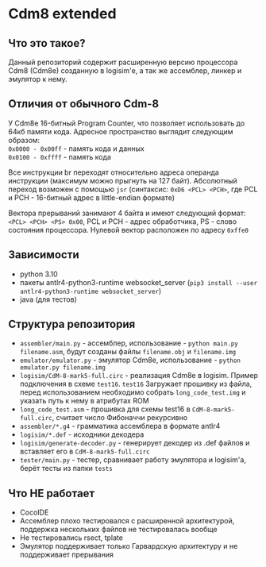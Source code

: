 # Cdm8 extended
## Что это такое?
Данный репозиторий содержит расширенную версию процессора Cdm8 (Cdm8e) созданную в logisim'е, а так же ассемблер, линкер и эмулятор к нему.
## Отличия от обычного Cdm-8
У Cdm8e 16-битный Program Counter, что позволяет использовать до 64кб памяти кода.
Адресное пространство выглядит следующим образом:\
`0x0000 - 0x00ff` - память кода и данных\
`0x0100 - 0xffff` - память кода

Все инструкции br переходят относительно адреса операнда инструкции (максимум можно прыгнуть на 127 байт).
Абсолютный переход возможен с помощью `jsr` (синтаксис: `0xD6 <PCL> <PCH>`, где PCL и PCH - 16-битный адрес в little-endian формате)

Вектора прерываний занимают 4 байта и имеют следующий формат: `<PCL> <PCH> <PS> 0x00`, PCL и PCH - адрес обработчика, PS - слово состояния процессора.
Нулевой вектор расположен по адресу `0xffe0`

## Зависимости
- python 3.10
- пакеты antlr4-python3-runtime websocket_server (``pip3 install --user antlr4-python3-runtime websocket_server``)
- java (для тестов)

## Структура репозитория
- `assembler/main.py` - ассемблер, использование - `python main.py filename.asm`, будут созданы файлы `filename.obj` и `filename.img`
- `emulator/emulator.py` - эмулятор Cdm8e, использование - `python emulator.py filename.img`
- `logisim/CdM-8-mark5-full.circ` - реализация Cdm8e в logisim. Пример подключения в схеме `test16`. `test16` Загружает прошивку из файла, перед использованием необходимо собрать `long_code_test.img` и указать путь к нему в атрибутах ROM
- `long_code_test.asm` - прошивка для схемы test16 в `CdM-8-mark5-full.circ`, считает число Фибоначчи рекурсивно
- `assembler/*.g4` - грамматика ассемблера в формате antlr4
- `logisim/*.def` - исходники декодера
- `logisim/generate-decoder.py` - генерирует декодер из .def файлов и вставляет его в `CdM-8-mark5-full.circ`
- `tester/main.py` - тестер, сравнивает работу эмулятора и logisim'а, берёт тесты из папки `tests`
## Что НЕ работает
- CocoIDE
- Ассемблер плохо тестировался с расширенной архитектурой, поддержка нескольких файлов не тестировалась вообще
- Не тестировались rsect, tplate
- Эмулятор поддерживает только Гарвардскую архитектуру и не поддерживает прерывания

